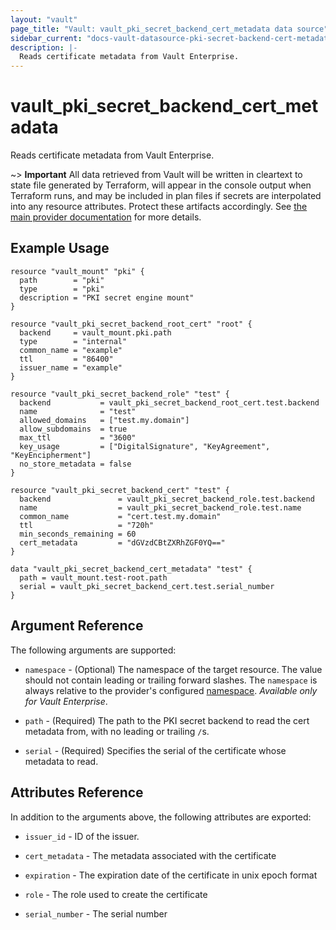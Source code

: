```yaml
---
layout: "vault"
page_title: "Vault: vault_pki_secret_backend_cert_metadata data source"
sidebar_current: "docs-vault-datasource-pki-secret-backend-cert-metadata"
description: |-
  Reads certificate metadata from Vault Enterprise.
---
```


# vault\_pki\_secret\_backend\_cert_metadata

Reads certificate metadata from Vault Enterprise.

~> **Important** All data retrieved from Vault will be
written in cleartext to state file generated by Terraform, will appear in
the console output when Terraform runs, and may be included in plan files
if secrets are interpolated into any resource attributes.
Protect these artifacts accordingly. See
[the main provider documentation](../index.html)
for more details.

## Example Usage

```hcl
resource "vault_mount" "pki" {
  path        = "pki"
  type        = "pki"
  description = "PKI secret engine mount"
}

resource "vault_pki_secret_backend_root_cert" "root" {
  backend     = vault_mount.pki.path
  type        = "internal"
  common_name = "example"
  ttl         = "86400"
  issuer_name = "example"
}

resource "vault_pki_secret_backend_role" "test" {
  backend           = vault_pki_secret_backend_root_cert.test.backend
  name              = "test"
  allowed_domains   = ["test.my.domain"]
  allow_subdomains  = true
  max_ttl           = "3600"
  key_usage         = ["DigitalSignature", "KeyAgreement", "KeyEncipherment"]
  no_store_metadata = false
}

resource "vault_pki_secret_backend_cert" "test" {
  backend               = vault_pki_secret_backend_role.test.backend
  name                  = vault_pki_secret_backend_role.test.name
  common_name           = "cert.test.my.domain"
  ttl                   = "720h"
  min_seconds_remaining = 60
  cert_metadata         = "dGVzdCBtZXRhZGF0YQ=="
}

data "vault_pki_secret_backend_cert_metadata" "test" {
  path = vault_mount.test-root.path
  serial = vault_pki_secret_backend_cert.test.serial_number
}
```

## Argument Reference

The following arguments are supported:

* `namespace` - (Optional) The namespace of the target resource.
  The value should not contain leading or trailing forward slashes.
  The `namespace` is always relative to the provider's configured [namespace](/docs/providers/vault/index.html#namespace).
  *Available only for Vault Enterprise*.

* `path` - (Required) The path to the PKI secret backend to
  read the cert metadata from, with no leading or trailing `/`s.

* `serial` - (Required) Specifies the serial of the certificate whose metadata to read.

## Attributes Reference

In addition to the arguments above, the following attributes are exported:

* `issuer_id` - ID of the issuer.

* `cert_metadata` - The metadata associated with the certificate

* `expiration` - The expiration date of the certificate in unix epoch format

* `role` - The role used to create the certificate

* `serial_number` - The serial number
